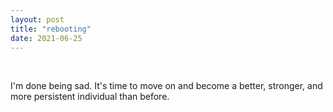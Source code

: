 ```yaml
---
layout: post
title: "rebooting"
date: 2021-06-25
---
```


&nbsp;

I'm done being sad. It's time to move on and become a better, stronger, and more persistent individual than before.